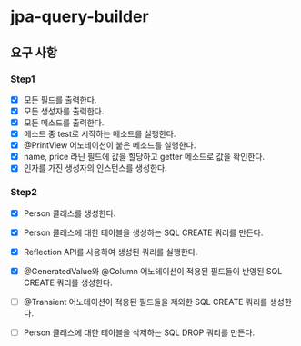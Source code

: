 # jpa-query-builder

## 요구 사항
### Step1
- [x] 모든 필드를 출력한다.
- [x] 모든 생성자를 출력한다.
- [x] 모든 메소드를 출력한다.
- [x] 메소드 중 test로 시작하는 메소드를 실행한다.
- [x] @PrintView 어노테이션이 붙은 메소드를 실행한다.
- [x] name, price 라닌 필드에 값을 할당하고 getter 메소드로 값을 확인한다.
- [x] 인자를 가진 생성자의 인스턴스를 생성한다.

### Step2
- [x] Person 클래스를 생성한다.
- [x] Person 클래스에 대한 테이블을 생성하는 SQL CREATE 쿼리를 만든다.
- [x] Reflection API를 사용하여 생성된 쿼리를 실행한다.
- [x] @GeneratedValue와 @Column 어노테이션이 적용된 필드들이 반영된 SQL CREATE 쿼리를 생성한다.
- [ ] @Transient 어노테이션이 적용된 필드들을 제외한 SQL CREATE 쿼리를 생성한다.
- [ ] Person 클래스에 대한 테이블을 삭제하는 SQL DROP 쿼리를 만든다.

